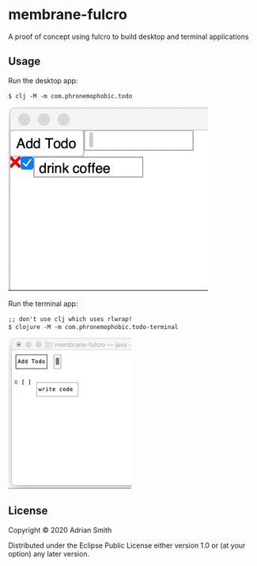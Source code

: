 # membrane-fulcro

A proof of concept using fulcro to build desktop and terminal applications

## Usage

Run the desktop app:
    
```
$ clj -M -m com.phronemophobic.todo
```

![desktop todo](/membrane-fulcro-desktop-todo.gif?raw=true)


Run the terminal app:

```
;; don't use clj which uses rlwrap!
$ clojure -M -m com.phronemophobic.todo-terminal
```

![terminal todo](/membrane-fulcro-terminal-todo.gif?raw=true)


## License

Copyright © 2020 Adrian Smith

Distributed under the Eclipse Public License either version 1.0 or (at
your option) any later version.
